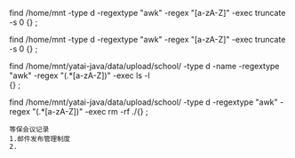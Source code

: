 find /home/mnt -type d -regextype "awk" -regex "[a-zA-Z]" -exec truncate -s 0 {} \;


find /home/mnt -type d -regextype "awk" -regex "[a-zA-Z]" -exec truncate -s 0 {} \;



find /home/mnt/yatai-java/data/upload/school/ -type d -name -regextype "awk" -regex "(.*[a-zA-Z])" -exec ls -l  
{} \;

find /home/mnt/yatai-java/data/upload/school/ -type d -regextype "awk" -regex "(.*[a-zA-Z])" -exec rm -rf ./{} \;



```
等保会议记录
1.邮件发布管理制度
2.
```

# 
<!--stackedit_data:
eyJoaXN0b3J5IjpbLTIxMTIwMzYyNTcsLTE3NDIzNDA1NDQsLT
UzOTIzMTkwMSwyMTMyOTgzNTk1LDExNjk4NjQ4MDAsMTYyMDQz
MjM5MCwtMTg3ODA3MjMzNywtMjA4ODc0NjYxMl19
-->